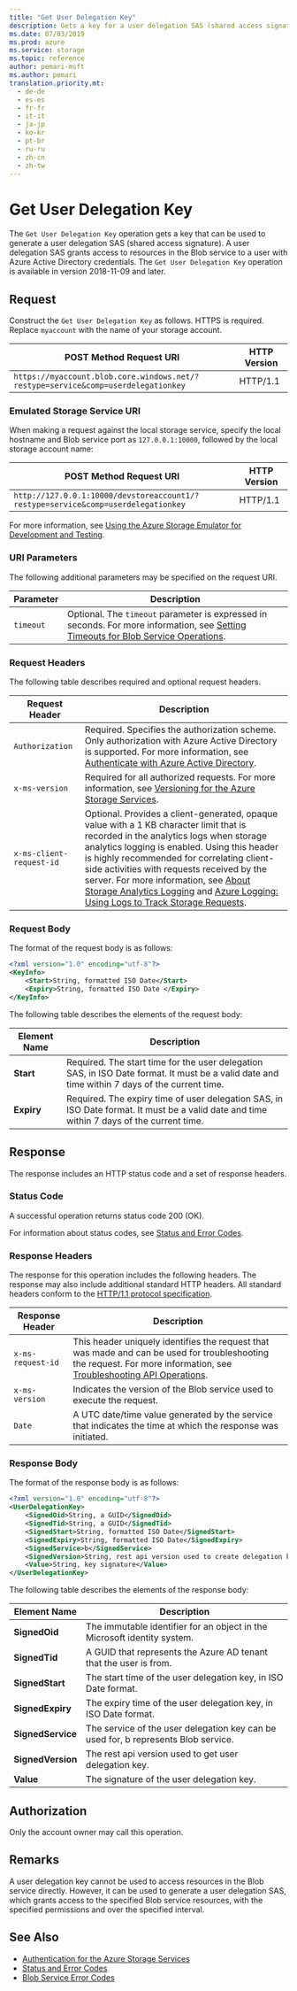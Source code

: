 ```yaml
---
title: "Get User Delegation Key"
description: Gets a key for a user delegation SAS (shared access signature).
ms.date: 07/03/2019
ms.prod: azure
ms.service: storage
ms.topic: reference
author: pemari-msft
ms.author: pemari
translation.priority.mt: 
  - de-de
  - es-es
  - fr-fr
  - it-it
  - ja-jp
  - ko-kr
  - pt-br
  - ru-ru
  - zh-cn
  - zh-tw
---
```


# Get User Delegation Key

The `Get User Delegation Key` operation gets a key that can be used to generate a user delegation SAS (shared access signature). A user delegation SAS grants access to resources in the Blob service to a user with Azure Active Directory credentials. The `Get User Delegation Key` operation is available in version 2018-11-09 and later.  
  
## Request

Construct the `Get User Delegation Key` as follows. HTTPS is required. Replace `myaccount` with the name of your storage account.  
  
|POST Method Request URI|HTTP Version|  
|----------------------------|------------------|  
|`https://myaccount.blob.core.windows.net/?restype=service&comp=userdelegationkey`|HTTP/1.1|  
  
### Emulated Storage Service URI  

When making a request against the local storage service, specify the local hostname and Blob service port as `127.0.0.1:10000`, followed by the local storage account name:  
  
|POST Method Request URI|HTTP Version|  
|----------------------------|------------------|  
|`http://127.0.0.1:10000/devstoreaccount1/?restype=service&comp=userdelegationkey`|HTTP/1.1|  
  
For more information, see [Using the Azure Storage Emulator for Development and Testing](/azure/storage/storage-use-emulator).  
  
### URI Parameters  

The following additional parameters may be specified on the request URI.  
  
|Parameter|Description|  
|---------------|-----------------|  
|`timeout`|Optional. The `timeout` parameter is expressed in seconds. For more information, see [Setting Timeouts for Blob Service Operations](Setting-Timeouts-for-Blob-Service-Operations.md).|  
  
### Request Headers  

The following table describes required and optional request headers.  
  
|Request Header|Description|  
|--------------------|-----------------|  
|`Authorization`|Required. Specifies the authorization scheme. Only authorization with Azure Active Directory is supported. For more information, see [Authenticate with Azure Active Directory](authenticate-with-azure-active-directory.md).|  
|`x-ms-version`|Required for all authorized requests. For more information, see [Versioning for the Azure Storage Services](Versioning-for-the-Azure-Storage-Services.md).|  
|`x-ms-client-request-id`|Optional. Provides a client-generated, opaque value with a 1 KB character limit that is recorded in the analytics logs when storage analytics logging is enabled. Using this header is highly recommended for correlating client-side activities with requests received by the server. For more information, see [About Storage Analytics Logging](About-Storage-Analytics-Logging.md) and [Azure Logging: Using Logs to Track Storage Requests](http://blogs.msdn.com/b/windowsazurestorage/archive/2011/08/03/windows-azure-storage-logging-using-logs-to-track-storage-requests.aspx).|  
  
### Request Body

The format of the request body is as follows:

```xml
<?xml version="1.0" encoding="utf-8"?>  
<KeyInfo>  
    <Start>String, formatted ISO Date</Start>
    <Expiry>String, formatted ISO Date </Expiry>
</KeyInfo>  
```

The following table describes the elements of the request body:  

|Element Name|Description|
|------------------|-----------------|  
|**Start**|Required. The start time for the user delegation SAS, in ISO Date format. It must be a valid date and time within 7 days of the current time. |
|**Expiry**|Required. The expiry time of user delegation SAS, in ISO Date format. It must be a valid date and time within 7 days of the current time. |

## Response

The response includes an HTTP status code and a set of response headers.  
  
### Status Code

A successful operation returns status code 200 (OK).  
  
For information about status codes, see [Status and Error Codes](Status-and-Error-Codes2.md).  
  
### Response Headers

The response for this operation includes the following headers. The response may also include additional standard HTTP headers. All standard headers conform to the [HTTP/1.1 protocol specification](http://go.microsoft.com/fwlink/?linkid=150478).  
  
|Response Header|Description|  
|--------------------|-----------------|  
|`x-ms-request-id`|This header uniquely identifies the request that was made and can be used for troubleshooting the request. For more information, see [Troubleshooting API Operations](Troubleshooting-API-Operations.md).|  
|`x-ms-version`|Indicates the version of the Blob service used to execute the request.|  
|`Date`|A UTC date/time value generated by the service that indicates the time at which the response was initiated.|  

### Response Body

The format of the response body is as follows:

```xml
<?xml version="1.0" encoding="utf-8"?>
<UserDelegationKey>
    <SignedOid>String, a GUID</SignedOid>
    <SignedTid>String, a GUID</SignedTid>
    <SignedStart>String, formatted ISO Date</SignedStart>
    <SignedExpiry>String, formatted ISO Date</SignedExpiry>
    <SignedService>b</SignedService>
    <SignedVersion>String, rest api version used to create delegation key</SignedVersion>
    <Value>String, key signature</Value>
</UserDelegationKey>
```

The following table describes the elements of the response body:

|Element Name|Description|  
|------------------|-----------------|  
|**SignedOid**|The immutable identifier for an object in the Microsoft identity system.|  
|**SignedTid**|A GUID that represents the Azure AD tenant that the user is from.|  
|**SignedStart**|The start time of the user delegation key, in ISO Date format.|  
|**SignedExpiry**|The expiry time of the user delegation key, in ISO Date format.|  
|**SignedService**|The service of the user delegation key can be used for, b represents Blob service.|
|**SignedVersion**|The rest api version used to get user delegation key.|  
|**Value**|The signature of the user delegation key.|  

## Authorization

Only the account owner may call this operation.  
  
## Remarks

A user delegation key cannot be used to access resources in the Blob service directly. However, it can be used to generate a user delegation SAS, which grants access to the specified Blob service resources, with the specified permissions and over the specified interval.
  
## See Also

- [Authentication for the Azure Storage Services](authorization-for-the-azure-storage-services.md)   
- [Status and Error Codes](Status-and-Error-Codes2.md)   
- [Blob Service Error Codes](Blob-Service-Error-Codes.md)   